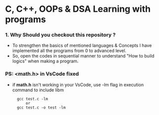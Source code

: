 # C, C++, OOPs & DSA Learning with programs

### 1. Why Should you checkout this repository ?

- To strengthen the basics of mentioned languages & Concepts I have implemented all the programs from 0 to advanced level.
- So, open the codes in sequential manner to understand "How to build logics" when making a program.

### **PS:** <math.h> in VsCode fixed 

- if **math.h** isn't working in your VsCode, use -lm flag in execution command to include libm
     
        gcc test.c -lm
            or
        gcc test.c -o test -lm
    
